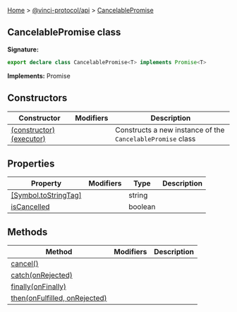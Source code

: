 [Home](./index.md) &gt; [@vinci-protocol/api](./api.md) &gt; [CancelablePromise](./api.cancelablepromise.md)

## CancelablePromise class

<b>Signature:</b>

```typescript
export declare class CancelablePromise<T> implements Promise<T>
```

<b>Implements:</b> Promise

## Constructors

| Constructor                                                         | Modifiers | Description                                                           |
| ------------------------------------------------------------------- | --------- | --------------------------------------------------------------------- |
| [(constructor)(executor)](./api.cancelablepromise._constructor_.md) |           | Constructs a new instance of the <code>CancelablePromise</code> class |

## Properties

| Property                                                                  | Modifiers | Type    | Description |
| ------------------------------------------------------------------------- | --------- | ------- | ----------- |
| [\[Symbol.toStringTag\]](./api.cancelablepromise._symbol.tostringtag_.md) |           | string  |             |
| [isCancelled](./api.cancelablepromise.iscancelled.md)                     |           | boolean |             |

## Methods

| Method                                                           | Modifiers | Description |
| ---------------------------------------------------------------- | --------- | ----------- |
| [cancel()](./api.cancelablepromise.cancel.md)                    |           |             |
| [catch(onRejected)](./api.cancelablepromise.catch.md)            |           |             |
| [finally(onFinally)](./api.cancelablepromise.finally.md)         |           |             |
| [then(onFulfilled, onRejected)](./api.cancelablepromise.then.md) |           |             |
